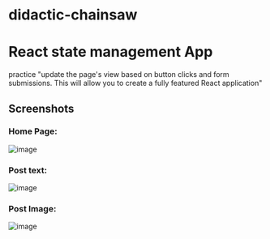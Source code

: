 # didactic-chainsaw
# React state management App
 
 practice "update the page's view based on button clicks and form submissions. This will allow you to create a fully featured React application"

## Screenshots

### Home Page:
![image](https://user-images.githubusercontent.com/70423522/115966162-719fa800-a4fa-11eb-8d44-a6e2fa05580d.png)


### Post text:
![image](https://user-images.githubusercontent.com/70423522/115966174-7f552d80-a4fa-11eb-96eb-0de86608f212.png)


### Post Image:
![image](https://user-images.githubusercontent.com/70423522/115966211-9b58cf00-a4fa-11eb-9ede-f2aa488c0f62.png)
